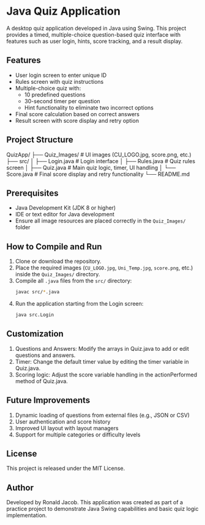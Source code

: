 # Java Quiz Application

A desktop quiz application developed in Java using Swing. This project provides a timed, multiple-choice question-based quiz interface with features such as user login, hints, score tracking, and a result display.

## Features

- User login screen to enter unique ID
- Rules screen with quiz instructions
- Multiple-choice quiz with:
  - 10 predefined questions
  - 30-second timer per question
  - Hint functionality to eliminate two incorrect options
- Final score calculation based on correct answers
- Result screen with score display and retry option

## Project Structure

QuizApp/
├── Quiz_Images/ # UI images (CU_LOGO.jpg, score.png, etc.)
├── src/
│ ├── Login.java # Login interface
│ ├── Rules.java # Quiz rules screen
│ ├── Quiz.java # Main quiz logic, timer, UI handling
│ └── Score.java # Final score display and retry functionality
└── README.md

## Prerequisites

- Java Development Kit (JDK 8 or higher)
- IDE or text editor for Java development
- Ensure all image resources are placed correctly in the `Quiz_Images/` folder

## How to Compile and Run

1. Clone or download the repository.
2. Place the required images (`CU_LOGO.jpg`, `Uni_Temp.jpg`, `score.png`, etc.) inside the `Quiz_Images/` directory.
3. Compile all `.java` files from the `src/` directory:
   ```bash
   javac src/*.java
4. Run the application starting from the Login screen:
   ```bash
   java src.Login

## Customization
1. Questions and Answers: Modify the arrays in Quiz.java to add or edit questions and answers.
2. Timer: Change the default timer value by editing the timer variable in Quiz.java.
3. Scoring logic: Adjust the score variable handling in the actionPerformed method of Quiz.java.

## Future Improvements
1. Dynamic loading of questions from external files (e.g., JSON or CSV)
2. User authentication and score history
3. Improved UI layout with layout managers
4. Support for multiple categories or difficulty levels

## License
This project is released under the MIT License.

## Author
Developed by Ronald Jacob. This application was created as part of a practice project to demonstrate Java Swing capabilities and basic quiz logic implementation.
